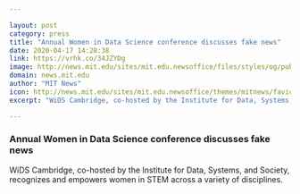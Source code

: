 ```yaml
---

layout: post
category: press
title: "Annual Women in Data Science conference discusses fake news"
date: 2020-04-17 14:28:38
link: https://vrhk.co/34JZYDg
image: http://news.mit.edu/sites/mit.edu.newsoffice/files/styles/og/public/images/2020/women-data-science-WiDS-2020-1.jpg
domain: news.mit.edu
author: "MIT News"
icon: http://news.mit.edu/sites/mit.edu.newsoffice/themes/mitnews/favicon.ico
excerpt: "WiDS Cambridge, co-hosted by the Institute for Data, Systems, and Society, recognizes and empowers women in STEM across a variety of disciplines."

---
```


### Annual Women in Data Science conference discusses fake news

WiDS Cambridge, co-hosted by the Institute for Data, Systems, and Society, recognizes and empowers women in STEM across a variety of disciplines.